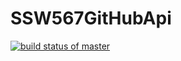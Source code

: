 # SSW567GitHubApi

[![build status of master](https://travis-ci.org/chaelivieira/SSW567GitHubApi.svg?branch=HW05a_Mocking)](https://travis-ci.org/chaelivieira/SSW567GitHubApi)
